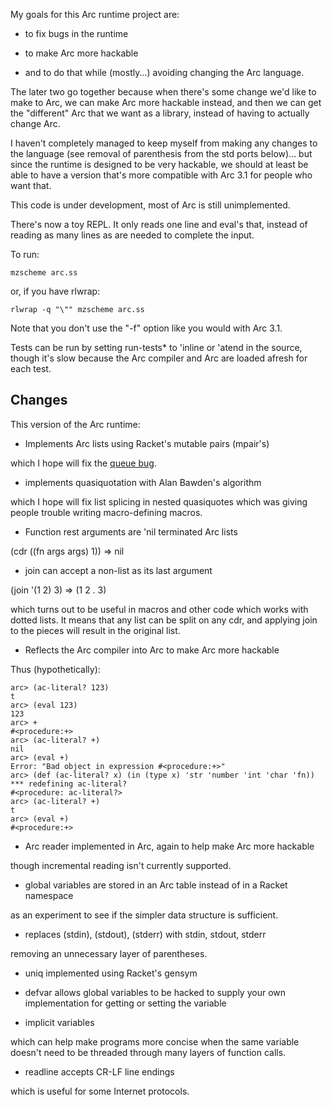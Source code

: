 My goals for this Arc runtime project are:

* to fix bugs in the runtime

* to make Arc more hackable

* and to do that while (mostly...) avoiding changing the Arc language.

The later two go together because when there's some change we'd like
to make to Arc, we can make Arc more hackable instead, and then we can
get the "different" Arc that we want as a library, instead of having
to actually change Arc.

I haven't completely managed to keep myself from making any changes to
the language (see removal of parenthesis from the std ports
below)... but since the runtime is designed to be very hackable, we
should at least be able to have a version that's more compatible with
Arc 3.1 for people who want that.

This code is under development, most of Arc is still unimplemented.

There's now a toy REPL.  It only reads one line and eval's that,
instead of reading as many lines as are needed to complete the input.

To run:

    mzscheme arc.ss

or, if you have rlwrap:

    rlwrap -q "\"" mzscheme arc.ss

Note that you don't use the "-f" option like you would with Arc 3.1.

Tests can be run by setting run-tests* to 'inline or 'atend in the
source, though it's slow because the Arc compiler and Arc are loaded
afresh for each test.


Changes
-------

This version of the Arc runtime:

* Implements Arc lists using Racket's mutable pairs (mpair's)

which I hope will fix the [queue bug](http://awwx.ws/queue-test-summary).


* implements quasiquotation with Alan Bawden's algorithm

which I hope will fix list splicing in nested quasiquotes which was
giving people trouble writing macro-defining macros.


* Function rest arguments are 'nil terminated Arc lists

(cdr ((fn args args) 1)) => nil


* join can accept a non-list as its last argument

(join '(1 2) 3) => (1 2 . 3)

which turns out to be useful in macros and other code which works with
dotted lists.  It means that any list can be split on any cdr, and
applying join to the pieces will result in the original list.


* Reflects the Arc compiler into Arc to make Arc more hackable

Thus (hypothetically):

    arc> (ac-literal? 123)
    t
    arc> (eval 123)
    123
    arc> +
    #<procedure:+>
    arc> (ac-literal? +)
    nil
    arc> (eval +)
    Error: "Bad object in expression #<procedure:+>"
    arc> (def (ac-literal? x) (in (type x) 'str 'number 'int 'char 'fn))
    *** redefining ac-literal?
    #<procedure: ac-literal?>
    arc> (ac-literal? +)
    t
    arc> (eval +)
    #<procedure:+>


* Arc reader implemented in Arc, again to help make Arc more hackable

though incremental reading isn't currently supported.


* global variables are stored in an Arc table instead of in a Racket namespace

as an experiment to see if the simpler data structure is sufficient.


* replaces (stdin), (stdout), (stderr) with stdin, stdout, stderr

removing an unnecessary layer of parentheses.


* uniq implemented using Racket's gensym

* defvar allows global variables to be hacked to supply your own
  implementation for getting or setting the variable

* implicit variables

which can help make programs more concise when the same variable
doesn't need to be threaded through many layers of function calls.


* readline accepts CR-LF line endings

which is useful for some Internet protocols.
